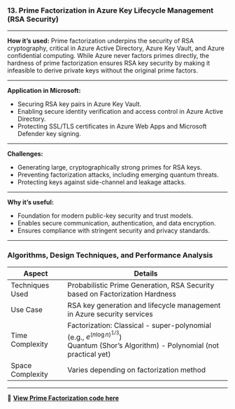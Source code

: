 

###  **13. Prime Factorization in Azure Key Lifecycle Management (RSA Security)**

---

**How it’s used:**
Prime factorization underpins the security of RSA cryptography, critical in Azure Active Directory, Azure Key Vault, and Azure confidential computing. While Azure never factors primes directly, the hardness of prime factorization ensures RSA key security by making it infeasible to derive private keys without the original prime factors.

---

**Application in Microsoft:**

* Securing RSA key pairs in Azure Key Vault.
* Enabling secure identity verification and access control in Azure Active Directory.
* Protecting SSL/TLS certificates in Azure Web Apps and Microsoft Defender key signing.

---

**Challenges:**

* Generating large, cryptographically strong primes for RSA keys.
* Preventing factorization attacks, including emerging quantum threats.
* Protecting keys against side-channel and leakage attacks.

---

**Why it’s useful:**

* Foundation for modern public-key security and trust models.
* Enables secure communication, authentication, and data encryption.
* Ensures compliance with stringent security and privacy standards.

---

###  Algorithms, Design Techniques, and Performance Analysis

| Aspect           | Details                                                                                                                                   |
| ---------------- | ----------------------------------------------------------------------------------------------------------------------------------------- |
| Techniques Used  | Probabilistic Prime Generation, RSA Security based on Factorization Hardness                                                              |
| Use Case         | RSA key generation and lifecycle management in Azure security services                                                                    |
| Time Complexity  | Factorization: Classical - super-polynomial (e.g., $e^{(n \log n)^{1/3}}$)<br>Quantum (Shor’s Algorithm) - Polynomial (not practical yet) |
| Space Complexity | Varies depending on factorization method                                                                                                  |

---

🔗 **[View Prime Factorization code here](https://github.com/Sindhuhurakadli/sindhu_portfolio.io/blob/main/codes/primefactor.cpp)**
